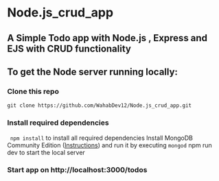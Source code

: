 # Node.js_crud_app
## A Simple Todo app with Node.js , Express and EJS with CRUD functionality

## To get the Node server running locally:

### Clone this repo
``` git clone https://github.com/WahabDev12/Node.js_crud_app.git ```

### Install required dependencies

``` npm install``` to install all required dependencies
Install MongoDB Community Edition ([Instructions](https://docs.mongodb.com/manual/tutorial/)) and run it by executing ``` mongod ```
npm run dev to start the local server


### Start app on http://localhost:3000/todos

